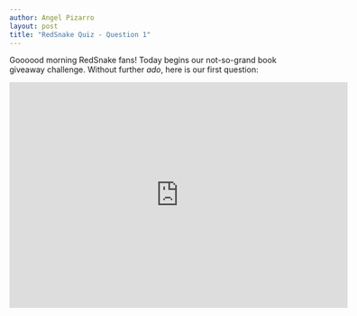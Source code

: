 ```yaml
---
author: Angel Pizarro
layout: post
title: "RedSnake Quiz - Question 1"
---
```


Goooood morning RedSnake fans!
Today begins our not-so-grand book giveaway challenge. Without further _ado_, here is our first question:

<iframe src="https://docs.google.com/spreadsheet/embeddedform?formkey=dDlHaTJEeTdGbWJPb2JSdE02bDhxU3c6MQ" width="600" height="400" frameborder="0" marginheight="0" marginwidth="0">Loading...</iframe>
